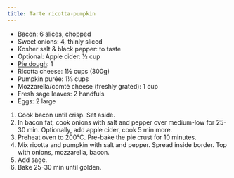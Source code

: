 ```yaml
---
title: Tarte ricotta-pumpkin
---
```


- Bacon: 6 slices, chopped
- Sweet onions: 4, thinly sliced
- Kosher salt & black pepper: to taste
- Optional: Apple cider: ½ cup
- [Pie dough](/recipes/sweet/pates/pate-brisee): 1
- Ricotta cheese: 1½ cups (300g)
- Pumpkin purée: 1⅓ cups
- Mozzarella/comté cheese (freshly grated): 1 cup
- Fresh sage leaves: 2 handfuls
- Eggs: 2 large

1. Cook bacon until crisp. Set aside.
1. In bacon fat, cook onions with salt and pepper over medium-low for 25-30 min. Optionally, add apple cider, cook 5 min more.
1. Preheat oven to 200°C. Pre-bake the pie crust for 10 minutes.
1. Mix ricotta and pumpkin with salt and pepper. Spread inside border. Top with onions, mozzarella, bacon.
1. Add sage.
1. Bake 25-30 min until golden.
